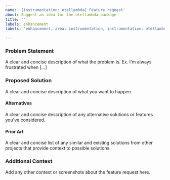 ```yaml
---
name: '[instrumentation: otellambda] Feature request'
about: Suggest an idea for the otellambda package
title: ''
labels: enhancement
labels: 'enhancement, area: instrumentation, instrumentation: otellambda'

---
```


### Problem Statement

A clear and concise description of what the problem is.
Ex. I'm always frustrated when [...]

### Proposed Solution

A clear and concise description of what you want to happen.

#### Alternatives

A clear and concise description of any alternative solutions or features you've considered.

#### Prior Art

A clear and concise list of any similar and existing solutions from other projects that provide context to possible solutions.

### Additional Context

Add any other context or screenshots about the feature request here.
